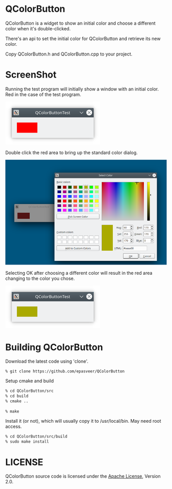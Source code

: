QColorButton
============

QColorButton is a widget to show an initial color and choose a different
color when it's double-clicked.

There's an api to set the initial color for QColorButton and retrieve its
new color.

Copy QColorButton.h and QColorButton.cpp to your project.

ScreenShot
==========

Running the test program will initially show a window with an initial color.
Red in the case of the test program.

![](images/qcolorbutton.png)


Double click the red area to bring up the standard color dialog.

![](images/qcolorbutton_with_dialog.png)


Selecting OK after choosing a different color will result in the red
area changing to the color you chose.

![](images/qcolorbutton_result.png)


Building QColorButton
=====================

Download the latest code using 'clone'.

    % git clone https://github.com/epasveer/QColorButton

Setup cmake and build

    % cd QColorButton/src
    % cd build
    % cmake ..

    % make

Install it (or not), which will usually copy it to /usr/local/bin.
May need root access.

    % cd QColorButton/src/build
    % sudo make install

LICENSE
=======

QColorButton source code is licensed under the [Apache License](http://www.apache.org/licenses/LICENSE-2.0.html), Version 2.0.


